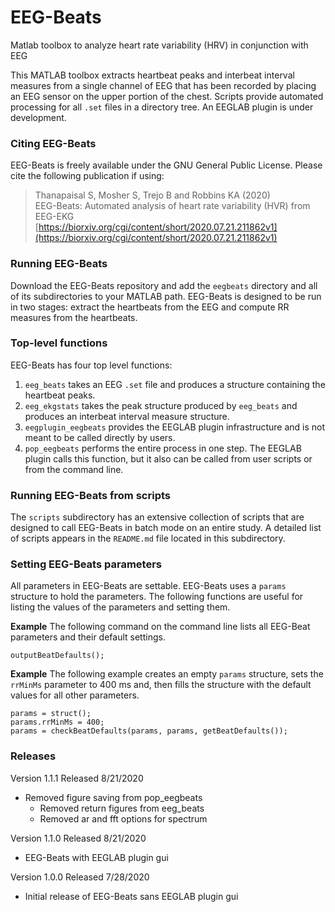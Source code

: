 # EEG-Beats
Matlab toolbox to analyze heart rate variability (HRV) in conjunction with EEG

This MATLAB toolbox extracts heartbeat peaks and interbeat interval measures
from a single channel of EEG that has been recorded by placing an EEG
sensor on the upper portion of the chest. Scripts provide automated
processing for all `.set` files in a directory tree. An EEGLAB plugin is
under development.  

### Citing EEG-Beats
EEG-Beats is freely available under the GNU General Public License. 
Please cite the following publication if using:  
> Thanapaisal S, Mosher S, Trejo B and Robbins KA (2020)  
> EEG-Beats: Automated analysis of heart rate variability (HVR) from EEG-EKG  
> [https://biorxiv.org/cgi/content/short/2020.07.21.211862v1](https://biorxiv.org/cgi/content/short/2020.07.21.211862v1)

### Running EEG-Beats

Download the EEG-Beats repository and add the `eegbeats` directory and all of
its subdirectories to your MATLAB path. EEG-Beats is designed to be run in
two stages: extract the heartbeats from the EEG and compute RR measures from the
heartbeats.  

### Top-level functions
EEG-Beats has four top level functions:
1. `eeg_beats` takes an EEG `.set` file and produces a structure containing the heartbeat peaks.
2. `eeg_ekgstats` takes the peak structure produced by `eeg_beats` and produces an interbeat interval measure structure.
3. `eegplugin_eegbeats` provides the EEGLAB plugin infrastructure and is not meant to be called directly by users.
4. `pop_eegbeats` performs the entire process in one step. The EEGLAB plugin calls this function, but
it also can be called from user scripts or from the command line.

### Running EEG-Beats from scripts
The `scripts` subdirectory has an extensive collection of scripts that are designed to call EEG-Beats
in batch mode on an entire study. A detailed list of scripts appears in the `README.md` file located
in this subdirectory.  

### Setting EEG-Beats parameters
All parameters in EEG-Beats are settable.  EEG-Beats uses a `params` structure to hold the 
parameters. The following functions are useful for listing the values of the parameters and setting them.  

**Example** The following command on the command line lists all EEG-Beat parameters and
their default settings.

    outputBeatDefaults(); 


**Example** The following example creates an empty `params` structure, sets the `rrMinMs` parameter to 400 ms
and, then fills the structure with the default values for all other parameters.

    params = struct();
    params.rrMinMs = 400;
    params = checkBeatDefaults(params, params, getBeatDefaults());

### Releases

Version 1.1.1 Released 8/21/2020
* Removed figure saving from pop_eegbeats
     * Removed return figures from eeg_beats
     * Removed ar and fft options for spectrum 
   
Version 1.1.0 Released 8/21/2020
* EEG-Beats with EEGLAB plugin gui

Version 1.0.0 Released 7/28/2020
* Initial release of EEG-Beats sans EEGLAB plugin gui
